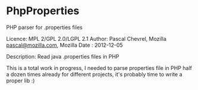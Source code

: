 PhpProperties
=============

PHP parser for .properties files

Licence: MPL 2/GPL 2.0/LGPL 2.1
Author: Pascal Chevrel, Mozilla <pascal@mozilla.com>, Mozilla
Date : 2012-12-05

Description:
Read java .properties files in PHP

This is a total work in progress, I needed to parse properties file in PHP half a dozen times already for different projects, it's probably time to write a proper lib :)


